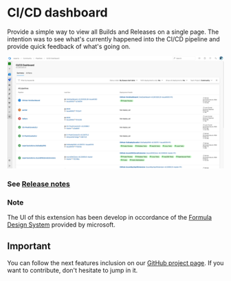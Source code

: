 # CI/CD dashboard

Provide a simple way to view all Builds and Releases on a single page.
The intention was to see what's currently happened into the CI/CD pipeline and provide quick feedback of what's going on.

![CICD_Screencapture](screenshots/CI_CD_Dashboard.png)

### See [Release notes](https://github.com/expertasolutions/ExpertaDevOpsToolSet/releases)

### **Note**
The UI of this extension has been develop in occordance of the [Formula Design System](https://developer.microsoft.com/en-ca/azure-devops) provided by microsoft.

## **Important**
You can follow the next features inclusion on our [GitHub project page](https://github.com/expertasolutions/VstsDashboard/issues). If you want to contribute, don't hesitate to jump in it.
